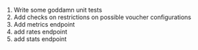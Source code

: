 1) Write some goddamn unit tests 
2) Add checks on restrictions on possible voucher configurations
3) Add metrics endpoint
4) add rates endpoint
5) add stats endpoint